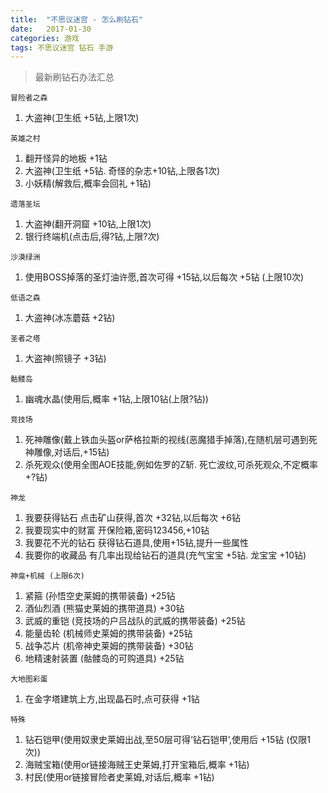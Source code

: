 ```yaml
---
title:  "不思议迷宫 - 怎么刷钻石"
date:   2017-01-30
categories: 游戏
tags: 不思议迷宫 钻石 手游
---
```


>最新刷钻石办法汇总

`冒险者之森`
1. 大盗神(卫生纸 +5钻,上限1次)

`英雄之村`
1. 翻开怪异的地板 +1钻
2. 大盗神(卫生纸 +5钻. 奇怪的杂志+10钻,上限各1次)
3. 小妖精(解救后,概率会回礼 +1钻)

`遗落圣坛`
1. 大盗神(翻开洞窟 +10钻,上限1次)
2. 银行终端机(点击后,得?钻,上限?次)

`沙漠绿洲`
1. 使用BOSS掉落的圣灯油许愿,首次可得   +15钻,以后每次 +5钻 (上限10次)

`低语之森`
1. 大盗神(冰冻蘑菇 +2钻)

`圣者之塔`
1. 大盗神(照镜子 +3钻)

`骷髅岛`
1. 幽魂水晶(使用后,概率 +1钻,上限10钻(上限?钻))

`竞技场`
1. 死神雕像(戴上铁血头盔or萨格拉斯的视线(恶魔猎手掉落),在随机层可遇到死神雕像,对话后,+15钻)
2. 杀死观众(使用全图AOE技能,例如佐罗的Z斩. 死亡波纹,可杀死观众,不定概率 +?钻)

`神龙`
1. 我要获得钻石 点击矿山获得,首次 +32钻,以后每次 +6钻
2. 我要现实中的财富 开保险箱,密码123456,+10钻
3. 我要花不光的钻石 获得钻石道具,使用+15钻,提升一些属性
4. 我要你的收藏品 有几率出现给钻石的道具(充气宝宝 +5钻. 龙宝宝 +10钻)

`神龛+机械 (上限6次)`
1. 紧箍 (孙悟空史莱姆的携带装备) +25钻
2. 酒仙烈酒 (熊猫史莱姆的携带道具) +30钻
3. 武威的重铠 (竞技场的户吕战队的武威的携带装备) +25钻
4. 能量齿轮 (机械师史莱姆的携带装备) +25钻
5. 战争芯片 (机帝神史莱姆的携带装备) +30钻
6. 地精速射装置 (骷髅岛的可购道具) +25钻

`大地图彩蛋`
1. 在金字塔建筑上方,出现晶石时,点可获得 +1钻

`特殊`
1. 钻石铠甲(使用奴隶史莱姆出战,至50层可得‘钻石铠甲’,使用后 +15钻 (仅限1次))
2. 海贼宝箱(使用or链接海贼王史莱姆,打开宝箱后,概率 +1钻)
3. 村民(使用or链接冒险者史莱姆,对话后,概率 +1钻)




